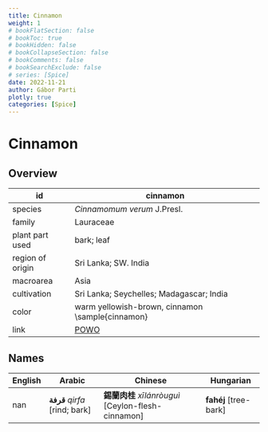 ```yaml
---
title: Cinnamon
weight: 1
# bookFlatSection: false
# bookToc: true
# bookHidden: false
# bookCollapseSection: false
# bookComments: false
# bookSearchExclude: false
# series: [Spice]
date: 2022-11-21
author: Gábor Parti
plotly: true
categories: [Spice]
---
```


# Cinnamon

## Overview

|       id       |                      cinnamon                     |
|----------------|---------------------------------------------------|
|     species    |            *Cinnamomum verum* J.Presl.            |
|     family     |                     Lauraceae                     |
| plant part used|                     bark; leaf                    |
|region of origin|                Sri Lanka; SW. India               |
|    macroarea   |                        Asia                       |
|   cultivation  |      Sri Lanka; Seychelles; Madagascar; India     |
|      color     |  warm yellowish-brown, cinnamon \sample{cinnamon} |
|      link      |[POWO](https://powo.science.kew.org/taxon/463752-1)|

 ## Names
|English|            Arabic           |                    Chinese                   |      Hungarian      |
|-------|-----------------------------|----------------------------------------------|---------------------|
|  nan  |**قرفة** *qirfa* [rind; bark]|**錫蘭肉桂** *xīlánròuguì* [Ceylon-flesh-cinnamon]|**fahéj** [tree-bark]|